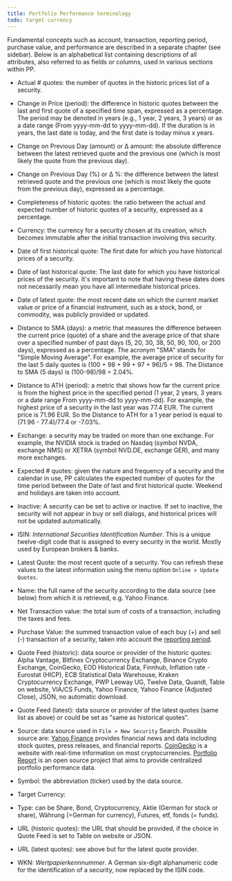 ```yaml
---
title: Portfolio Performance terminology
todo: target currency
---
```


Fundamental concepts such as account, transaction, reporting period, purchase value, and performance are described in a separate chapter (see sidebar). Below is an alphabetical list containing descriptions of all attributes, also referred to as fields or columns, used in various sections within PP.

- Actual # quotes: the number of quotes in the historic prices list of a security.

- Change in Price (period): the difference in historic quotes between the last and first quote of a specified time span, expressed as a percentage. The period may be denoted in years (e.g., 1 year, 2 years, 3 years) or as a date range (From yyyy-mm-dd to yyyy-mm-dd). If the duration is in years, the last date is today, and the first date is today minus x years.

- Change on Previous Day (amount) or Δ amount: the absolute difference between the latest retrieved quote and the previous one (which is most likely the quote from the previous day).

- Change on Previous Day (%) or Δ %: the difference between the latest retrieved quote and the previous one (which is most likely the quote from the previous day), expressed as a percentage.

- Completeness of historic quotes: the ratio between the actual and expected number of historic quotes of a security, expressed as a percentage.

- Currency: the currency for a security chosen at its creation, which becomes immutable after the initial transaction involving this security.

- Date of first historical quote: The first date for which you have historical prices of a security.

- Date of last historical quote: The last date for which you have historical prices of the security. It's important to note that having these dates does not necessarily mean you have all intermediate historical prices.

- Date of latest quote: the most recent date on which the current market value or price of a financial instrument, such as a stock, bond, or commodity, was publicly provided or updated.

- Distance to SMA (days): a metric that measures the difference between the current price (quote) of a share and the average price of that share over a specified number of past days (5, 20, 30, 38, 50, 90, 100, or 200 days), expressed as a percentage. The acronym "SMA" stands for "Simple Moving Average". For example, the average price of security for the last 5 daily quotes is (100 + 98 + 99 + 97 + 96)/5 = 98. The Distance to SMA (5 days) is (100-98)/98 = 2.04%.  

- Distance to ATH (period): a metric that shows how far the current price is from the highest price in the specified period (1 year, 2 years, 3 years or a date range From yyyy-mm-dd to yyyy-mm-dd). For example, the highest price of a security in the last year was 77.4 EUR. The current price is 71.96 EUR. So the Distance to ATH for a 1 year period is equal to (71.96 - 77.4)/77.4 or -7.03%.

- Exchange: a security may be traded on more than one exchange. For example, the NVIDIA stock is traded on Nasdaq (symbol NVDA, exchange NMS) or XETRA (symbol NVD.DE, exchange GER), and many more exchanges.

- Expected # quotes: given the nature and frequency of a security and the calendar in use, PP calculates the expected number of quotes for the time period between the Date of last and first historical quote. Weekend and holidays are taken into account.

- Inactive: A security can be set to active or inactive. If set to inactive, the security will not appear in buy or sell dialogs, and historical prices will not be updated automatically.

- ISIN: *International Securities Identification Number*. This is a unique twelve-digit code that is assigned to every security in the world. Mostly used by European brokers & banks.

- Latest Quote: the most recent quote of a security. You can refresh these values to the latest information using the menu option `Online > Update Quotes`.

- Name: the full name of the security according to the data source (see below) from which it is retrieved, e.g. Yahoo Finance.

- Net Transaction value: the total sum of costs of a transaction, including the taxes and fees.

- Purchase Value: the summed transaction value of each buy (+) and sell (-) transaction of a security, taken into account the [reporting period](reporting-period.md).

- Quote Feed (historic): data source or provider of the historic quotes: Alpha Vantage, Bitfinex Cryptocurrency Exchange, Binance Crypto Exchange, CoinGecko, EOD Historical Data, Finnhub, Inflation rate - Eurostat (HICP), ECB Statistical Data Warehouse, Kraken Cryptocurrency Exchange, PWP Leeway UG, Twelve Data, Quandl, Table on website, VIA/CS Funds, Yahoo Finance, Yahoo Finance (Adjusted Close), JSON, no automatic download.

- Quote Feed (latest): data source or provider of the latest quotes (same list as above) or could be set as "same as historical quotes".

- Source: data source used in `File > New Security` Search. Possible source are: [Yahoo Finance](https://finance.yahoo.com/) provides financial news and data including stock quotes, press releases, and financial reports. [CoinGecko](https://www.coingecko.com/) is a website with real-time information on most cryptocurrencies. [Portfolio Report](https://www.portfolio-report.net/search) is an open source project that aims to provide centralized portfolio performance data.

- Symbol: the abbreviation (ticker) used by the data source.

- Target Currency: 

- Type: can be Share, Bond, Cryptocurrency, Aktie (German for stock or share), Währung (=German for currency), Futures, etf, fonds (= funds).

- URL (historic quotes): the URL that should be provided, if the choice in Quote Feed is set to Table on website or JSON.

- URL (latest quotes): see above but for the latest quote provider.

- WKN: *Wertpapierkennnummer*. A German six-digit alphanumeric code for the identification of a security, now replaced by the ISIN code.

 

